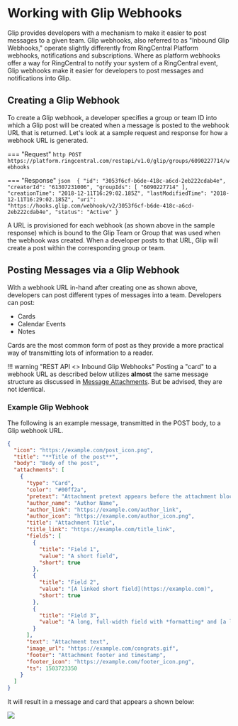 # Working with Glip Webhooks

Glip provides developers with a mechanism to make it easier to post messages to a given team. Glip webhooks, also referred to as "Inbound Glip Webhooks," operate slightly differently from RingCentral Platform webhooks, notifications and subscriptions. Where as platform webhooks offer a way for RingCentral to notify your system of a RingCentral event, Glip webhooks make it easier for developers to post messages and notifications into Glip.

## Creating a Glip Webhook

To create a Glip webhook, a developer specifies a group or team ID into which a Glip post will be created when a message is posted to the webhook URL that is returned. Let's look at a sample request and response for how a webhook URL is generated.

=== "Request"
	```http
	POST https://platform.ringcentral.com/restapi/v1.0/glip/groups/6090227714/webhooks
	```

=== "Response"
	```json 
	{
	    "id": "3053f6cf-b6de-418c-a6cd-2eb222cdab4e",
	    "creatorId": "61307231006",
	    "groupIds": [
		"6090227714"
	    ],
	    "creationTime": "2018-12-11T16:29:02.185Z",
	    "lastModifiedTime": "2018-12-11T16:29:02.185Z",
	    "uri": "https://hooks.glip.com/webhook/v2/3053f6cf-b6de-418c-a6cd-2eb222cdab4e",
	    "status": "Active"
	}
	```

A URL is provisioned for each webhook (as shown above in the sample response) which is bound to the Glip Team or Group that was used when the webhook was created. When a developer posts to that URL, Glip will create a post within the corresponding group or team.

## Posting Messages via a Glip Webhook

With a webhook URL in-hand after creating one as shown above, developers can post different types of messages into a team. Developers can post:

* Cards
* Calendar Events
* Notes

Cards are the most common form of post as they provide a more practical way of transmitting lots of information to a reader.

!!! warning "REST API <> Inbound Glip Webhooks"
    Posting a "card" to a webhook URL as described below utilizes **almost** the same message structure as discussed in [Message Attachments](../attachments). But be advised, they are not identical.

### Example Glip Webhook

The following is an example message, transmitted in the POST body, to a Glip webhook URL.

```json
{
  "icon": "https://example.com/post_icon.png",
  "title": "**Title of the post**",
  "body": "Body of the post",
  "attachments": [
    {
      "type": "Card",
      "color": "#00ff2a",
      "pretext": "Attachment pretext appears before the attachment block",
      "author_name": "Author Name",
      "author_link": "https://example.com/author_link",
      "author_icon": "https://example.com/author_icon.png",
      "title": "Attachment Title",
      "title_link": "https://example.com/title_link",
      "fields": [
        {
          "title": "Field 1",
          "value": "A short field",
          "short": true
        },
        {
          "title": "Field 2",
          "value": "[A linked short field](https://example.com)",
          "short": true
        },
        {
          "title": "Field 3",
          "value": "A long, full-width field with *formatting* and [a link](https://example.com)"
        }
      ],
      "text": "Attachment text",
      "image_url": "https://example.com/congrats.gif",
      "footer": "Attachment footer and timestamp",
      "footer_icon": "https://example.com/footer_icon.png",
      "ts": 1503723350
    }
  ]
}
```

It will result in a message and card that appears a shown below:

<img src="../../../img/glip_post_attachment_demo.png" class="img-fluid">
